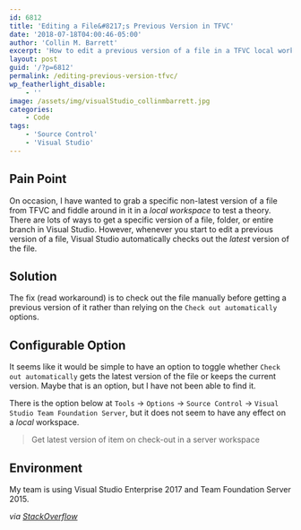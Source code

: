 ```yaml
---
id: 6812
title: 'Editing a File&#8217;s Previous Version in TFVC'
date: '2018-07-18T04:00:46-05:00'
author: 'Collin M. Barrett'
excerpt: 'How to edit a previous version of a file in a TFVC local workspace in Visual Studio rather than automatically getting latest on check-out.'
layout: post
guid: '/?p=6812'
permalink: /editing-previous-version-tfvc/
wp_featherlight_disable:
    - ''
image: /assets/img/visualStudio_collinmbarrett.jpg
categories:
    - Code
tags:
    - 'Source Control'
    - 'Visual Studio'
---
```


## Pain Point

On occasion, I have wanted to grab a specific non-latest version of a file from TFVC and fiddle around in it in a *local workspace* to test a theory. There are lots of ways to get a specific version of a file, folder, or entire branch in Visual Studio. However, whenever you start to edit a previous version of a file, Visual Studio automatically checks out the *latest* version of the file.

## Solution

The fix (read workaround) is to check out the file manually before getting a previous version of it rather than relying on the `Check out automatically` options.

## Configurable Option

It seems like it would be simple to have an option to toggle whether `Check out automatically` gets the latest version of the file or keeps the current version. Maybe that is an option, but I have not been able to find it.

There is the option below at `Tools` -&gt; `Options` -&gt; `Source Control` -&gt; `Visual Studio Team Foundation Server`, but it does not seem to have any effect on a *local* workspace.

> Get latest version of item on check-out in a server workspace

## Environment

My team is using Visual Studio Enterprise 2017 and Team Foundation Server 2015.

*via [StackOverflow](https://stackoverflow.com/questions/35748680/tfs-check-out-specific-version-make-changes-check-in)*